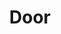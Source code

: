 ---
pid: MP104
title: Door
location_transcription: Broad Street
zipcode: '19104'
outside_phl: 
neighborhood: University City,Belmont,Parkside,Powelton Village
age: '12'
age_range: 6-13
instagram: 
image_file_name: MP_104.jpg
proposal_transcription: 
topic: Philadelphia
topic_summary: '0'
type: Sculpture Statue
keywords_other: 
credit: Rom Villarica
image_labels: 
twitter: 
facebook: 
permalink: "/monuments/mp104/"
layout: item-page
---